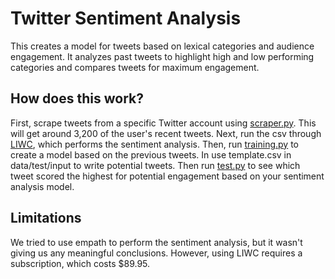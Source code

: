 # Twitter Sentiment Analysis

This creates a model for tweets based on lexical categories and audience engagement. It analyzes past tweets to highlight high and low performing categories and compares tweets for maximum engagement. 

## How does this work?
First, scrape tweets from a specific Twitter account using [scraper.py](scraper.py). This will get around 3,200 of the user's recent tweets. Next, run the csv through [LIWC](https://liwc.wpengine.com/), which performs the sentiment analysis. Then, run [training.py](training.py) to create a model based on the previous tweets. In use template.csv in data/test/input to write potential tweets. Then run [test.py](test.py) to see which tweet scored the highest for potential engagement based on your sentiment analysis model. 

## Limitations
We tried to use empath to perform the sentiment analysis, but it wasn't giving us any meaningful conclusions. However, using LIWC requires a subscription, which costs $89.95. 
